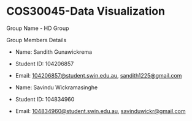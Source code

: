 # COS30045-Data Visualization

Group Name - HD Group

Group Members Details
- Name: Sandith Gunawickrema
- Student ID: 104206857
- Email: [104206857@student.swin.edu.au](mailto:104206857@student.swin.edu.au), [sandith1225@gmail.com](mailto:sandith1225@gmail.com)


- Name: Savindu Wickramasinghe
- Student ID: 104834960
- Email: [104834960@student.swin.edu.au](mailto:104834960@student.swin.edu.au), [savinduwickr@gmail.com](mailto:savinduwickr@gmail.com)
